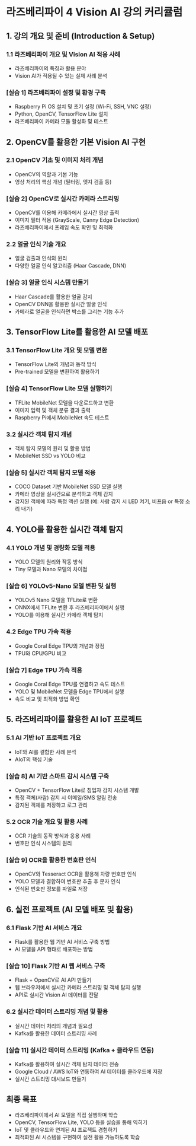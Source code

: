 # 라즈베리파이 4 Vision AI 강의 커리큘럼

## 1. 강의 개요 및 준비 (Introduction & Setup)
### 1.1 라즈베리파이 개요 및 Vision AI 적용 사례
- 라즈베리파이의 특징과 활용 분야
- Vision AI가 적용될 수 있는 실제 사례 분석

### [실습 1] 라즈베리파이 설정 및 환경 구축
- Raspberry Pi OS 설치 및 초기 설정 (Wi-Fi, SSH, VNC 설정)
- Python, OpenCV, TensorFlow Lite 설치
- 라즈베리파이 카메라 모듈 활성화 및 테스트

## 2. OpenCV를 활용한 기본 Vision AI 구현
### 2.1 OpenCV 기초 및 이미지 처리 개념
- OpenCV의 역할과 기본 기능
- 영상 처리의 핵심 개념 (필터링, 엣지 검출 등)

### [실습 2] OpenCV로 실시간 카메라 스트리밍
- OpenCV를 이용해 카메라에서 실시간 영상 출력
- 이미지 필터 적용 (GrayScale, Canny Edge Detection)
- 라즈베리파이에서 프레임 속도 확인 및 최적화

### 2.2 얼굴 인식 기술 개요
- 얼굴 검출과 인식의 원리
- 다양한 얼굴 인식 알고리즘 (Haar Cascade, DNN)

### [실습 3] 얼굴 인식 시스템 만들기
- Haar Cascade를 활용한 얼굴 감지
- OpenCV DNN을 활용한 실시간 얼굴 인식
- 카메라로 얼굴을 인식하면 박스를 그리는 기능 추가

## 3. TensorFlow Lite를 활용한 AI 모델 배포
### 3.1 TensorFlow Lite 개요 및 모델 변환
- TensorFlow Lite의 개념과 동작 방식
- Pre-trained 모델을 변환하여 활용하기

### [실습 4] TensorFlow Lite 모델 실행하기
- TFLite MobileNet 모델을 다운로드하고 변환
- 이미지 입력 및 객체 분류 결과 출력
- Raspberry Pi에서 MobileNet 속도 테스트

### 3.2 실시간 객체 탐지 개념
- 객체 탐지 모델의 원리 및 활용 방법
- MobileNet SSD vs YOLO 비교

### [실습 5] 실시간 객체 탐지 모델 적용
- COCO Dataset 기반 MobileNet SSD 모델 실행
- 카메라 영상을 실시간으로 분석하고 객체 감지
- 감지된 객체에 따라 특정 액션 실행 (예: 사람 감지 시 LED 켜기, 비프음 or 특정 소리 내기)

## 4. YOLO를 활용한 실시간 객체 탐지
### 4.1 YOLO 개념 및 경량화 모델 적용
- YOLO 모델의 원리와 작동 방식
- Tiny 모델과 Nano 모델의 차이점

### [실습 6] YOLOv5-Nano 모델 변환 및 실행
- YOLOv5 Nano 모델을 TFLite로 변환
- ONNX에서 TFLite 변환 후 라즈베리파이에서 실행
- YOLO를 이용해 실시간 카메라 객체 탐지

### 4.2 Edge TPU 가속 적용
- Google Coral Edge TPU의 개념과 장점
- TPU와 CPU/GPU 비교

### [실습 7] Edge TPU 가속 적용
- Google Coral Edge TPU를 연결하고 속도 테스트
- YOLO 및 MobileNet 모델을 Edge TPU에서 실행
- 속도 비교 및 최적화 방법 확인

## 5. 라즈베리파이를 활용한 AI IoT 프로젝트
### 5.1 AI 기반 IoT 프로젝트 개요
- IoT와 AI를 결합한 사례 분석
- AIoT의 핵심 기술

### [실습 8] AI 기반 스마트 감시 시스템 구축
- OpenCV + TensorFlow Lite로 침입자 감지 시스템 개발
- 특정 객체(사람) 감지 시 이메일/SMS 알림 전송
- 감지된 객체를 저장하고 로그 관리

### 5.2 OCR 기술 개요 및 활용 사례
- OCR 기술의 동작 방식과 응용 사례
- 번호판 인식 시스템의 원리

### [실습 9] OCR을 활용한 번호판 인식
- OpenCV와 Tesseract OCR을 활용해 차량 번호판 인식
- YOLO 모델과 결합하여 번호판 추출 후 문자 인식
- 인식된 번호판 정보를 파일로 저장

## 6. 실전 프로젝트 (AI 모델 배포 및 활용)
### 6.1 Flask 기반 AI 서비스 개요
- Flask를 활용한 웹 기반 AI 서비스 구축 방법
- AI 모델을 API 형태로 배포하는 방법

### [실습 10] Flask 기반 AI 웹 서비스 구축
- Flask + OpenCV로 AI API 만들기
- 웹 브라우저에서 실시간 카메라 스트리밍 및 객체 탐지 실행
- API로 실시간 Vision AI 데이터를 전달

### 6.2 실시간 데이터 스트리밍 개념 및 활용
- 실시간 데이터 처리의 개념과 필요성
- Kafka를 활용한 데이터 스트리밍 사례

### [실습 11] 실시간 데이터 스트리밍 (Kafka + 클라우드 연동)
- Kafka를 활용하여 실시간 객체 탐지 데이터 전송
- Google Cloud / AWS IoT와 연동하여 AI 데이터를 클라우드에 저장
- 실시간 스트리밍 대시보드 만들기

## 최종 목표
- 라즈베리파이에서 AI 모델을 직접 실행하며 학습
- OpenCV, TensorFlow Lite, YOLO 등을 실습을 통해 익히기
- IoT 및 클라우드와 연계된 AI 프로젝트 경험하기
- 최적화된 AI 시스템을 구현하여 실전 활용 가능하도록 학습
